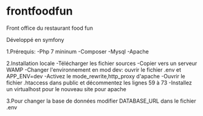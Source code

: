 # frontfoodfun
Front office du restaurant food fun

Développé en symfony

1.Prérequis:
  -Php 7 mininum
  -Composer
  -Mysql
  -Apache

2.Installation locale
  -Télécharger les fichier sources
  -Copier vers un serveur WAMP
  -Changer l'environnement en mod dev: ouvrir le fichier .env et  APP_ENV=dev
  -Activez le mode_rewrite,http_proxy d'apache
  -Ouvrir le fichier .htaccess dans public et décommentez les lignes 59 à 73
  -Installez un virtualhost pour le nouveau site pour apache 


3.Pour changer la base de données modifier DATABASE_URL dans le fichier .env
